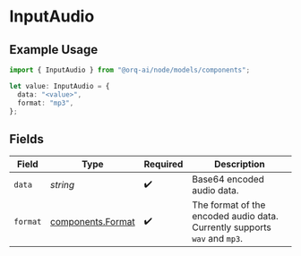 # InputAudio

## Example Usage

```typescript
import { InputAudio } from "@orq-ai/node/models/components";

let value: InputAudio = {
  data: "<value>",
  format: "mp3",
};
```

## Fields

| Field                                                                     | Type                                                                      | Required                                                                  | Description                                                               |
| ------------------------------------------------------------------------- | ------------------------------------------------------------------------- | ------------------------------------------------------------------------- | ------------------------------------------------------------------------- |
| `data`                                                                    | *string*                                                                  | :heavy_check_mark:                                                        | Base64 encoded audio data.                                                |
| `format`                                                                  | [components.Format](../../models/components/format.md)                    | :heavy_check_mark:                                                        | The format of the encoded audio data. Currently supports `wav` and `mp3`. |